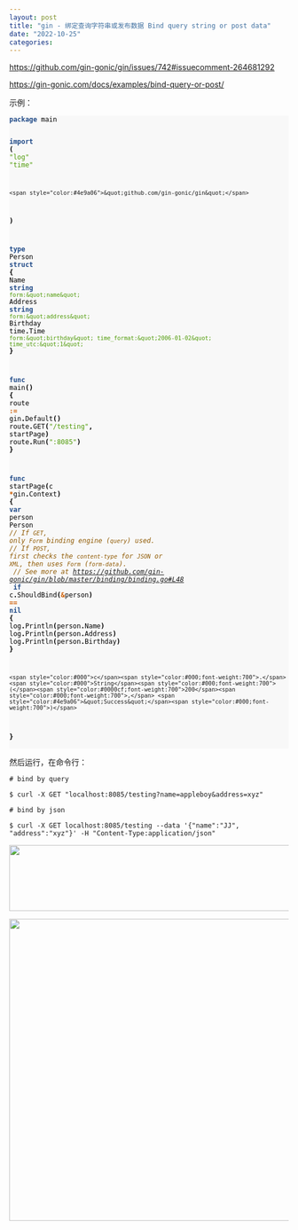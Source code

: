 ```yaml
---
layout: post
title: "gin - 绑定查询字符串或发布数据 Bind query string or post data"
date: "2022-10-25"
categories: 
---
```

<p><a href="https://github.com/gin-gonic/gin/issues/742#issuecomment-264681292">https://github.com/gin-gonic/gin/issues/742#issuecomment-264681292</a></p>

<p><a href="https://gin-gonic.com/docs/examples/bind-query-or-post/">https://gin-gonic.com/docs/examples/bind-query-or-post/</a></p>

<p>示例：</p>

<div class="highlight">
<pre style="background-color:#f8f8f8;-moz-tab-size:4;-o-tab-size:4;tab-size:4">
<code class="language-go" data-lang="go"><span style="color:#204a87;font-weight:700">package</span> <span style="color:#000">main</span>

<span style="color:#204a87;font-weight:700">import</span> <span style="color:#000;font-weight:700">(</span>
	<span style="color:#4e9a06">&quot;log&quot;</span>
	<span style="color:#4e9a06">&quot;time&quot;</span>

	<span style="color:#4e9a06">&quot;github.com/gin-gonic/gin&quot;</span>
<span style="color:#000;font-weight:700">)</span>

<span style="color:#204a87;font-weight:700">type</span> <span style="color:#000">Person</span> <span style="color:#204a87;font-weight:700">struct</span> <span style="color:#000;font-weight:700">{</span>
	<span style="color:#000">Name</span>     <span style="color:#204a87;font-weight:700">string</span>    <span style="color:#4e9a06">`form:&quot;name&quot;`</span>
	<span style="color:#000">Address</span>  <span style="color:#204a87;font-weight:700">string</span>    <span style="color:#4e9a06">`form:&quot;address&quot;`</span>
	<span style="color:#000">Birthday</span> <span style="color:#000">time</span><span style="color:#000;font-weight:700">.</span><span style="color:#000">Time</span> <span style="color:#4e9a06">`form:&quot;birthday&quot; time_format:&quot;2006-01-02&quot; time_utc:&quot;1&quot;`</span>
<span style="color:#000;font-weight:700">}</span>

<span style="color:#204a87;font-weight:700">func</span> <span style="color:#000">main</span><span style="color:#000;font-weight:700">()</span> <span style="color:#000;font-weight:700">{</span>
	<span style="color:#000">route</span> <span style="color:#ce5c00;font-weight:700">:=</span> <span style="color:#000">gin</span><span style="color:#000;font-weight:700">.</span><span style="color:#000">Default</span><span style="color:#000;font-weight:700">()</span>
	<span style="color:#000">route</span><span style="color:#000;font-weight:700">.</span><span style="color:#000">GET</span><span style="color:#000;font-weight:700">(</span><span style="color:#4e9a06">&quot;/testing&quot;</span><span style="color:#000;font-weight:700">,</span> <span style="color:#000">startPage</span><span style="color:#000;font-weight:700">)</span>
	<span style="color:#000">route</span><span style="color:#000;font-weight:700">.</span><span style="color:#000">Run</span><span style="color:#000;font-weight:700">(</span><span style="color:#4e9a06">&quot;:8085&quot;</span><span style="color:#000;font-weight:700">)</span>
<span style="color:#000;font-weight:700">}</span>

<span style="color:#204a87;font-weight:700">func</span> <span style="color:#000">startPage</span><span style="color:#000;font-weight:700">(</span><span style="color:#000">c</span> <span style="color:#ce5c00;font-weight:700">*</span><span style="color:#000">gin</span><span style="color:#000;font-weight:700">.</span><span style="color:#000">Context</span><span style="color:#000;font-weight:700">)</span> <span style="color:#000;font-weight:700">{</span>
	<span style="color:#204a87;font-weight:700">var</span> <span style="color:#000">person</span> <span style="color:#000">Person</span>
	<span style="color:#8f5902;font-style:italic">// If `GET`, only `Form` binding engine (`query`) used.
</span>	<span style="color:#8f5902;font-style:italic">// If `POST`, first checks the `content-type` for `JSON` or `XML`, then uses `Form` (`form-data`).
</span>	<span style="color:#8f5902;font-style:italic">// See more at https://github.com/gin-gonic/gin/blob/master/binding/binding.go#L48
</span>	<span style="color:#204a87;font-weight:700">if</span> <span style="color:#000">c</span><span style="color:#000;font-weight:700">.</span><span style="color:#000">ShouldBind</span><span style="color:#000;font-weight:700">(</span><span style="color:#ce5c00;font-weight:700">&amp;</span><span style="color:#000">person</span><span style="color:#000;font-weight:700">)</span> <span style="color:#ce5c00;font-weight:700">==</span> <span style="color:#204a87;font-weight:700">nil</span> <span style="color:#000;font-weight:700">{</span>
		<span style="color:#000">log</span><span style="color:#000;font-weight:700">.</span><span style="color:#000">Println</span><span style="color:#000;font-weight:700">(</span><span style="color:#000">person</span><span style="color:#000;font-weight:700">.</span><span style="color:#000">Name</span><span style="color:#000;font-weight:700">)</span>
		<span style="color:#000">log</span><span style="color:#000;font-weight:700">.</span><span style="color:#000">Println</span><span style="color:#000;font-weight:700">(</span><span style="color:#000">person</span><span style="color:#000;font-weight:700">.</span><span style="color:#000">Address</span><span style="color:#000;font-weight:700">)</span>
		<span style="color:#000">log</span><span style="color:#000;font-weight:700">.</span><span style="color:#000">Println</span><span style="color:#000;font-weight:700">(</span><span style="color:#000">person</span><span style="color:#000;font-weight:700">.</span><span style="color:#000">Birthday</span><span style="color:#000;font-weight:700">)</span>
	<span style="color:#000;font-weight:700">}</span>

	<span style="color:#000">c</span><span style="color:#000;font-weight:700">.</span><span style="color:#000">String</span><span style="color:#000;font-weight:700">(</span><span style="color:#0000cf;font-weight:700">200</span><span style="color:#000;font-weight:700">,</span> <span style="color:#4e9a06">&quot;Success&quot;</span><span style="color:#000;font-weight:700">)</span>
<span style="color:#000;font-weight:700">}</span>
</code></pre>

<p>然后运行，在命令行：</p>

<pre><code># bind by query<br />
$ curl -X GET &quot;localhost:8085/testing?name=appleboy&amp;address=xyz&quot;<br />
# bind by json<br />
$ curl -X GET localhost:8085/testing --data &#39;{&quot;name&quot;:&quot;JJ&quot;, &quot;address&quot;:&quot;xyz&quot;}&#39; -H &quot;Content-Type:application/json&quot;</code></pre>

<p><img height="119" src="/uploads/ckeditor/pictures/620/image-20221025092430-1.png" width="1691" /></p>

<p><img height="545" src="/uploads/ckeditor/pictures/621/image-20221025092444-2.png" width="1285" /></p>
</div>

